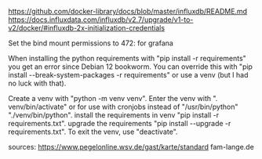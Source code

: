 https://github.com/docker-library/docs/blob/master/influxdb/README.md
https://docs.influxdata.com/influxdb/v2.7/upgrade/v1-to-v2/docker/#influxdb-2x-initialization-credentials

Set the bind mount permissions to 472: for grafana

When installing the python requirements with "pip install -r requirements" you get an error since Debian 12 bookworm.
You can override this with "pip install --break-system-packages -r requirements" or use a venv (but I had no luck with that).

Create a venv with "python -m venv venv".
Enter the venv with ". venv/bin/activate" or for use with cronjobs instead of "/usr/bin/python" "./venv/bin/python".
install the requirements in venv "pip install -r requirements.txt".
upgrade the requirements "pip install --upgrade -r requirements.txt".
To exit the venv, use "deactivate".


sources:
https://www.pegelonline.wsv.de/gast/karte/standard
fam-lange.de

